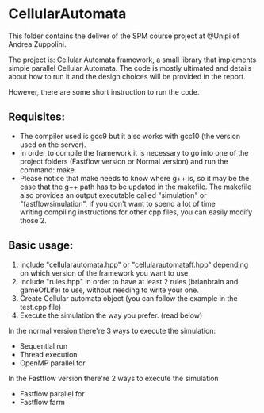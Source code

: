 # CellularAutomata

This folder contains the deliver of the SPM course project at @Unipi of Andrea Zuppolini.

The project is: Cellular Automata framework, a small library that implements simple parallel Cellular Automata.
The code is mostly ultimated and details about how to run it and the design choices will be provided in the report.

However, there are some short instruction to run the code.

## Requisites:
- The compiler used is gcc9 but it also works with gcc10 (the version used on the server).
- In order to compile the framework it is necessary to go into one of the project folders (Fastflow version or Normal version)
  and run the command: make.
- Please notice that make needs to know where g++ is, so it may be the case that the g++ path has to be updated in the makefile.
  The makefile also provides an output executable called "simulation" or "fastflowsimulation", if you don't want to spend a lot of time  
  writing compiling instructions for other cpp files, you can easily modify those 2.

## Basic usage:

1) Include "cellularautomata.hpp" or "cellularautomataff.hpp" depending on which version of the framework you want to use.
2) Include "rules.hpp" in order to have at least 2 rules (brianbrain and gameOfLife) to use, without needing to write your one.
3) Create Cellular automata object (you can follow the example in the test.cpp file)
4) Execute the simulation the way you prefer. (read below)

In the normal version there're 3 ways to execute the simulation:
- Sequential run
- Thread execution
- OpenMP parallel for

In the Fastflow version there're 2 ways to execute the simulation
- Fastflow parallel for
- Fastflow farm
